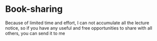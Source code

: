 # Book-sharing
Because of limited time and effort, I can not accumulate all the lecture notice, so if you have any useful and free opportunities to share with all others, you can send it to me
